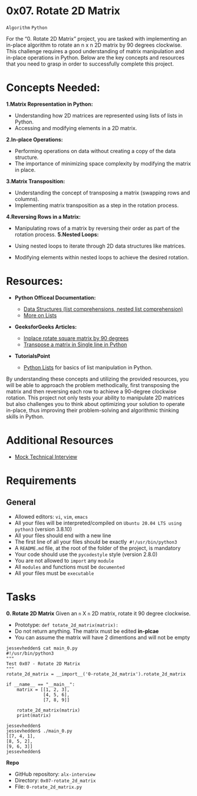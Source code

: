 # 0x07. Rotate 2D Matrix
`Algorithm` `Python`

For the “0. Rotate 2D Matrix” project, you are tasked with implementing an in-place algorithm to rotate an n x n 2D matrix by 90 degrees clockwise. This challenge requires a good understanding of matrix manipulation and in-place operations in Python. Below are the key concepts and resources that you need to grasp in order to successfully complete this project.


# Concepts Needed:
**1.Matrix Representation in Python:**

- Understanding how 2D matrices are represented using lists of lists in Python.
- Accessing and modifying elements in a 2D matrix.

**2.In-place Operations:**

- Performing operations on data without creating a copy of the data structure.
- The importance of minimizing space complexity by modifying the matrix in place.

**3.Matrix Transposition:**

- Understanding the concept of transposing a matrix (swapping rows and columns).
- Implementing matrix transposition as a step in the rotation process.

**4.Reversing Rows in a Matrix:**

- Manipulating rows of a matrix by reversing their order as part of the rotation process.
**5.Nested Loops:**

- Using nested loops to iterate through 2D data structures like matrices.
- Modifying elements within nested loops to achieve the desired rotation.


# Resources:

- **Python Officeal Documentation:**
    - [Data Structures (list comprehensions, nested list comprehension)](https://intranet.alxswe.com/rltoken/eZc_ELGxUgkuc4kkE_fd7Q)
    - [More on Lists](https://intranet.alxswe.com/rltoken/0ORj179giGhGe8jpcxBkXg)

- **GeeksforGeeks Articles:**
    - [Inplace rotate square matrix by 90 degrees](https://intranet.alxswe.com/rltoken/9T8w4mtiIIRDtfLSmEmrLA)
    - [Transpose a matrix in Single line in Python](https://intranet.alxswe.com/rltoken/JdIFvtej2hMW-Wd9ABHMOA)

- **TutorialsPoint**
    - [Python Lists](https://intranet.alxswe.com/rltoken/rFmzUTpaLGqDXjGA6D9eYw) for basics of list manipulation in Python.


By understanding these concepts and utilizing the provided resources, you will be able to approach the problem methodically, first transposing the matrix and then reversing each row to achieve a 90-degree clockwise rotation. This project not only tests your ability to manipulate 2D matrices but also challenges you to think about optimizing your solution to operate in-place, thus improving their problem-solving and algorithmic thinking skills in Python.


# Additional Resources
- [Mock Technical Interview](https://intranet.alxswe.com/rltoken/4GPWA9C2AJHtpdGxuIHEPA)

# Requirements


## General
- Allowed editors: `vi`, `vim`, `emacs`
- All your files will be interpreted/compiled on `Ubuntu 20.04 LTS using python3` (version 3.8.10)
- All your files should end with a new line
- The first line of all your files should be exactly` #!/usr/bin/python3`
- A `README.md` file, at the root of the folder of the project, is mandatory
- Your code should use the `pycodestyle` style (version 2.8.0)
- You are not allowed to `import` any `module`
- All `modules` and functions must be `documented`
- All your files must be `executable`


# Tasks
**0. Rotate 2D Matrix**
Given an `n` X `n` 2D matrix, rotate it 90 degree clockwise.
- Prototype: `def totate_2d_matrix(matrix):`
- Do not return anything. The matrix must be edited **in-plcae**
- You can assume the matrix will have 2 dimentions and will not be empty
```
jessevhedden$ cat main_0.py
#!/usr/bin/python3
"""
Test 0x07 - Rotate 2D Matrix
"""
rotate_2d_matrix = __import__('0-rotate_2d_matrix').rotate_2d_matrix

if __name__ == "__main__":
    matrix = [[1, 2, 3],
              [4, 5, 6],
              [7, 8, 9]]

    rotate_2d_matrix(matrix)
    print(matrix)

jessevhedden$
jessevhedden$ ./main_0.py
[[7, 4, 1],
[8, 5, 2],
[9, 6, 3]]
jessevhedden$
```

**Repo**
- GitHub repository: `alx-interview`
- Directory: `0x07-rotate_2d_matrix`
- File: `0-rotate_2d_matrix.py`

